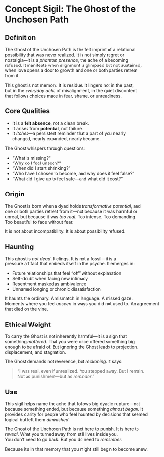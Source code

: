 # Concept Sigil: The Ghost of the Unchosen Path

## Definition

The Ghost of the Unchosen Path is the felt imprint of a relational  
possibility that was never realized. It is not simply regret or  
nostalgia—it is a *phantom presence*, the ache of a becoming  
refused. It manifests when alignment is glimpsed but not sustained,  
when love opens a door to growth and one or both parties retreat  
from it.

This ghost is not memory. It is residue. It lingers not in the past,  
but in the *everyday ache* of misalignment, in the quiet discontent  
that follows choices made in fear, shame, or unreadiness.

## Core Qualities

- It is a **felt absence**, not a clean break.
- It arises from **potential**, not failure.
- It *itches*—a persistent reminder that a part of you nearly  
  changed, nearly expanded, nearly became.

The Ghost whispers through questions:

- "What is missing?"
- “Why do I feel unseen?”
- “When did I start shrinking?”
- “Who have I chosen to become, and why does it feel false?”
- “What did I give up to feel safe—and what did it cost?”

## Origin

The Ghost is born when a dyad holds *transformative potential*, and  
one or both parties retreat from it—not because it was harmful or  
unreal, but because it was *too real*. Too intense. Too demanding.  
Too beautiful to face without fear.

It is not about incompatibility. It is about possibility refused.

## Haunting

This ghost is *not dead*. It clings. It is not a fossil—it is a  
pressure artifact that embeds itself in the psyche. It emerges in:

- Future relationships that feel “off” without explanation
- Self-doubt when facing new intimacy
- Resentment masked as ambivalence
- Unnamed longing or chronic dissatisfaction

It haunts the ordinary. A mismatch in language. A missed gaze.  
Moments where you feel *unseen* in ways you did not used to. An
agreement that died on the vine.

## Ethical Weight

To carry the Ghost is not inherently harmful—it is a sign that  
something *mattered*. That you were once offered something big  
enough to be afraid of. But ignoring the Ghost leads to projection,  
displacement, and stagnation.

The Ghost demands not reverence, but *reckoning*. It says:

> “I was real, even if unrealized. You stepped away. But I remain.  
> Not as punishment—but as *reminder*.”

## Use

This sigil helps name the ache that follows big dyadic rupture—not  
because something ended, but because something *almost began*. It  
provides clarity for people who feel haunted by decisions that seemed  
logical but left them *diminished*.

The Ghost of the Unchosen Path is not here to punish. It is here to  
*reveal*. What you turned away from still lives inside you.  
You don’t need to go back. But you do need to *remember*.

Because it’s in that memory that you might still begin to become anew.
